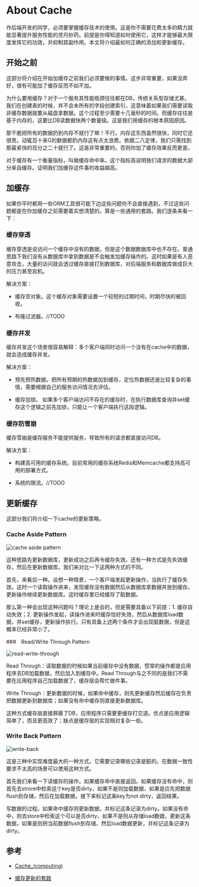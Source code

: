 # About Cache

作后端开发的同学，必须要掌握缓存技术的使用。这是你不需要花费太多的精力就能显著提升服务性能的灵丹妙药。前提是你得知道如何使用它，这样才能够最大限度发挥它的功效，并抑制其副作用。本文将介绍最如何正确的添加和更新缓存。

## 开始之前

这部分将介绍在开始加缓存之前我们必须要做的事情。这步非常重要，如果没弄好，很有可能加了缓存反而不如不加。

为什么要用缓存？对于一个服务其性能瓶颈往往都在DB，传统关系型存储尤甚。我们在创建表的时候，并不会未所有的字段创建索引，这意味着如果我们需要读取非缓存数据就要从磁盘拿数据。这个过程至少需要十几毫秒的时间。而缓存往往是基于内存的，这要比DB读数据快两个数量级。这是我们用缓存的根本原因原因。

那干脆把所有的数据扔到内存不就行了嘛！不行。内存这东西虽然很快，同时它还很贵。动辄百十来G的数据都扔内存这有点太浪费。依据二八定律，我们只需找到那最紧俏的百分之二十就行了。这是非常重要的。否则你加了缓存效果反而更差。

对于缓存有一个衡量指标，叫做缓存命中率。这个指标高说明我们请求的数据大部分来自缓存。证明我们加缓存这件事的收益越高。

## 加缓存

如果你平时都用一些ORM工具很可能下边这些问题你不会直接遇到，不过这些问题都是在你加缓存之前需要着实想清楚的。算是一些通用的套路。我们逐条来看一下：

### 缓存穿透

缓存穿透是说访问一个缓存中没有的数据，但是这个数据数据库中也不存在。普通思路下我们没有从数据库中拿到数据是不会触发加缓存操作的。这时如果是有人恶意攻击，大量的访问就会透过缓存直接打到数据库，对后端服务和数据库做成巨大的压力甚至宕机。

解决方案：

- 缓存空对象。这个缓存对象需要设置一个较短的过期时间，时期尽快的被回收。

- 布隆过滤器。//TODO

### 缓存并发

缓存并发这个场景很容易解释：多个客户端同时访问一个没有在cache中的数据，就会造成缓存并发。

解决方案：

- 预先预热数据。把所有预期的热数据加到缓存，定位热数据还是比较复杂的事情，需要根据自己的服务访问情况去评估。

- 缓存加锁。 如果多个客户端访问不存在的缓存时，在执行数据库查询并set缓存这个逻辑之前先加锁，只能让一个客户端执行这段逻辑。

### 缓存防雪崩

缓存雪崩是缓存服务不能提供服务，导致所有的请求都直接访问DB。

解决方案：

- 构建高可用的缓存系统。目前常用的缓存系统Redis和Memcache都支持高可用的部署方式。

- 系统的限流。//TODO

## 更新缓存

这部分我们将介绍一下cache的更新策略。

### Cache Aside Pattern

![cache aside pattern](../images/cache-aside-pattern.png)

这种思路先更新数据库，更新成功之后再令缓存失效。还有一种方式是先失效缓存，然后在更新数据库。我们来对比一下这两种方式的不同。

首先，来看后一种。设想一种情景，一个客户端发起更新操作，当执行了缓存失效。这时一个读取操作进来，发现缓存没有数据然后从数据库拿数据并放到缓存。更新操作继续更新数据库。这时缓存里已经缓存了脏数据。

那么第一种会出现这种问题吗？理论上是会的，但是需要具备以下前提：1. 缓存自动失效；2. 更新操作发起，读操作进来时缓存恰好失效，然后从数据库load数据，并set缓存，更新操作执行。只有具备上述两个条件才会出现脏数据，但是这概率已经非常小了。

###　Read/Write Through Pattern

![read-write-through](../images/read-write-through.png)

Read Through：读取数据的时候如果当前缓存中没有数据，惯常的操作都是应用程序去DB加载数据，然后加入到缓存中。Read Through与之不同的是我们不需要在应用程序自己加载数据了，缓存层会帮忙做件事。

Write Through：更新数据的时候，如果命中缓存，则先更新缓存然后缓存在负责把数据更新到数据库；如果没有命中缓存则直接更新数据库。

这种方式缓存层直接屏蔽了DB，应用程序只需要更缓存打交道。优点是应用逻辑简单了，而且更高效了；缺点是缓存层的实现相对复杂一些。

### Write Back Pattern

![write-back](../images/write-back.png)

这是三种中实现难度最大的一种方式。它需要记录哪些记录是脏的。在数据一致性要求不太高的场景可以使用这种方式。

首先我们来看一下读缓存的操作。如果缓存命中直接返回。如果缓存没有命中，则首先去strore中检索这个key是否dirty，如果不是则加载数据，如果是应先把数据flush到存储，然后在加载数据。接下来标记这条key为not dirty，返回结果。

写数据的过程。如果命中缓存则更新数据，并标记这条记录为dirty。如果没有命中，则去store中检索这个可以是否dirty，如果不是则从存储load数据，更新这条数据，如果是则把当前数据flush到存储，然后load数据更新，并标记这条记录为dirty。

## 参考

- [Cache_(computing)](https://en.wikipedia.org/wiki/Cache_(computing))

- [缓存更新的套路](http://coolshell.cn/articles/17416.html)